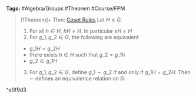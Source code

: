 ---
---

**Tags:** #Algebra/Groups #Theorem #Course/FPM 

 > 
 > \[!Theorem\]+ Thm: [Coset Rules](Coset%20Rules.md)
 > Let $H\le G$.
 > 
 > 1. For all $h\in H$, $hH=H$. In particular $eH=H$
 > 1. For $g\_{1},g\_{2}\in G$, the following are equivalent
 > 
 > * $g\_{1}H=g\_{2}H$
 > * there exists $h\in H$ such that $g\_{2}=g\_{1}h$
 > * $g\_{2}\in g\_{1} H$
 > 
 > 3. For $g\_{1},g\_{2}\in G$, define $g\_{1}\sim g\_{2}$ if and only if $g\_{1}H=g\_{2}H$. Then $\sim$ defines an equivalence relation on $G$.

^e0f9d3
